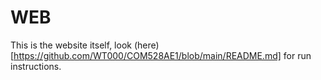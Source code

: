 # WEB

This is the website itself, look (here)[https://github.com/WT000/COM528AE1/blob/main/README.md] for run instructions.
